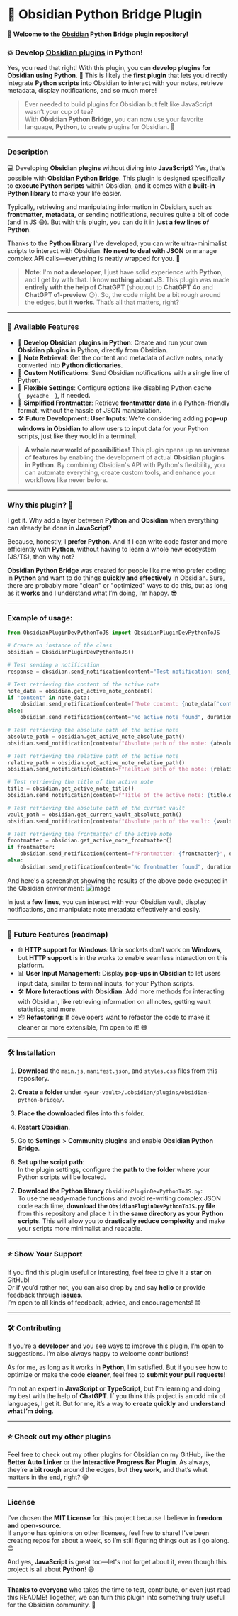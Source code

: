# 🐍 Obsidian Python Bridge Plugin

👋 **Welcome to the [Obsidian](https://obsidian.md/) Python Bridge plugin repository!**

### **💥 Develop [Obsidian plugins](https://obsidian.md/plugins) in Python!**

Yes, you read that right! With this plugin, you can **develop plugins for Obsidian using Python**. 🎉 This is likely the **first plugin** that lets you directly integrate **Python scripts** into Obsidian to interact with your notes, retrieve metadata, display notifications, and so much more!

> Ever needed to build plugins for Obsidian but felt like JavaScript wasn’t your cup of tea?  
> With **Obsidian Python Bridge**, you can now use your favorite language, **Python**, to create plugins for Obsidian. 🙌

---

### Description

💻 Developing **Obsidian plugins** without diving into **JavaScript**? Yes, that’s possible with **Obsidian Python Bridge**. This plugin is designed specifically to **execute Python scripts** within Obsidian, and it comes with a **built-in Python library** to make your life easier.

Typically, retrieving and manipulating information in Obsidian, such as **frontmatter**, **metadata**, or sending notifications, requires quite a bit of code (and in JS 😅). But with this plugin, you can do it in **just a few lines of Python**.

Thanks to the **Python library** I've developed, you can write ultra-minimalist scripts to interact with Obsidian. **No need to deal with JSON** or manage complex API calls—everything is neatly wrapped for you. 🤖

> **Note**: I'm **not a developer**, I just have solid experience with **Python**, and I get by with that. I know **nothing about JS**. This plugin was made **entirely with the help of ChatGPT** (shoutout to **ChatGPT 4o** and **ChatGPT o1-preview** 😉). So, the code might be a bit rough around the edges, but it **works**. That’s all that matters, right?

---

### 🚀 Available Features

- 🐍 **Develop Obsidian plugins in Python**: Create and run your own **Obsidian plugins** in Python, directly from Obsidian.
- 🔄 **Note Retrieval**: Get the content and metadata of active notes, neatly converted into **Python dictionaries**.
- 🔔 **Custom Notifications**: Send Obsidian notifications with a single line of Python.
- 🔧 **Flexible Settings**: Configure options like disabling Python cache (`__pycache__`), if needed.
- 📝 **Simplified Frontmatter**: Retrieve **frontmatter data** in a Python-friendly format, without the hassle of JSON manipulation.
- 🛠️ **Future Development: User Inputs**: We’re considering adding **pop-up windows in Obsidian** to allow users to input data for your Python scripts, just like they would in a terminal.

> **A whole new world of possibilities!** This plugin opens up an **universe of features** by enabling the development of actual **Obsidian plugins in Python**. By combining Obsidian's API with Python's flexibility, you can automate everything, create custom tools, and enhance your workflows like never before.

---

### Why this plugin? 🤔

I get it. Why add a layer between **Python** and **Obsidian** when everything can already be done in **JavaScript**?

Because, honestly, I **prefer Python**. And if I can write code faster and more efficiently with **Python**, without having to learn a whole new ecosystem (JS/TS), then why not?

**Obsidian Python Bridge** was created for people like me who prefer coding in **Python** and want to do things **quickly and effectively** in Obsidian. Sure, there are probably more "clean" or "optimized" ways to do this, but as long as it **works** and I understand what I’m doing, I’m happy. 😎

---

### Example of usage:

```python
from ObsidianPluginDevPythonToJS import ObsidianPluginDevPythonToJS

# Create an instance of the class
obsidian = ObsidianPluginDevPythonToJS()

# Test sending a notification
response = obsidian.send_notification(content="Test notification: send_notification function", duration=5000)

# Test retrieving the content of the active note
note_data = obsidian.get_active_note_content()
if "content" in note_data:
    obsidian.send_notification(content=f"Note content: {note_data['content'][:50]}...", duration=5000)  # Show the first 50 characters of the content
else:
    obsidian.send_notification(content="No active note found", duration=5000)

# Test retrieving the absolute path of the active note
absolute_path = obsidian.get_active_note_absolute_path()
obsidian.send_notification(content=f"Absolute path of the note: {absolute_path.get('absolutePath', 'Error retrieving')}", duration=5000)

# Test retrieving the relative path of the active note
relative_path = obsidian.get_active_note_relative_path()
obsidian.send_notification(content=f"Relative path of the note: {relative_path.get('relativePath', 'Error retrieving')}", duration=5000)

# Test retrieving the title of the active note
title = obsidian.get_active_note_title()
obsidian.send_notification(content=f"Title of the active note: {title.get('title', 'Error retrieving')}", duration=5000)

# Test retrieving the absolute path of the current vault
vault_path = obsidian.get_current_vault_absolute_path()
obsidian.send_notification(content=f"Absolute path of the vault: {vault_path.get('vaultPath', 'Error retrieving')}", duration=5000)

# Test retrieving the frontmatter of the active note
frontmatter = obsidian.get_active_note_frontmatter()
if frontmatter:
    obsidian.send_notification(content=f"Frontmatter: {frontmatter}", duration=5000)
else:
    obsidian.send_notification(content="No frontmatter found", duration=5000)
```

And here's a screenshot showing the results of the above code executed in the Obsidian environment:
![image](https://github.com/user-attachments/assets/49324d1d-02d3-414f-971d-820f05cbe23f)


In just a **few lines**, you can interact with your Obsidian vault, display notifications, and manipulate note metadata effectively and easily.

---

### 🚀 Future Features (roadmap)

- 🌐 **HTTP support for Windows**: Unix sockets don’t work on **Windows**, but **HTTP support** is in the works to enable seamless interaction on this platform.
- 📊 **User Input Management**: Display **pop-ups in Obsidian** to let users input data, similar to terminal inputs, for your Python scripts.
- 🛠️ **More Interactions with Obsidian**: Add more methods for interacting with Obsidian, like retrieving information on all notes, getting vault statistics, and more.
- 📦 **Refactoring**: If developers want to refactor the code to make it cleaner or more extensible, I’m open to it! 😅

---

### 🛠️ Installation

1. **Download** the `main.js`, `manifest.json`, and `styles.css` files from this repository.
2. **Create a folder** under `<your-vault>/.obsidian/plugins/obsidian-python-bridge/`.
3. **Place the downloaded files** into this folder.
4. **Restart Obsidian**.
5. Go to **Settings** > **Community plugins** and enable **Obsidian Python Bridge**.

6. **Set up the script path**:  
   In the plugin settings, configure the **path to the folder** where your Python scripts will be located.

7. **Download the Python library** `ObsidianPluginDevPythonToJS.py`:  
   To use the ready-made functions and avoid re-writing complex JSON code each time, **download the `ObsidianPluginDevPythonToJS.py` file** from this repository and place it in **the same directory as your Python scripts**. This will allow you to **drastically reduce complexity** and make your scripts more minimalist and readable.

---

### ⭐ Show Your Support

If you find this plugin useful or interesting, feel free to give it a **star** on GitHub!  
Or if you’d rather not, you can also drop by and say **hello** or provide feedback through **issues**.  
I’m open to all kinds of feedback, advice, and encouragements! 😊

---

### 🛠️ Contributing

If you’re a **developer** and you see ways to improve this plugin, I’m open to suggestions. I’m also always happy to welcome contributions!

As for me, as long as it works in **Python**, I’m satisfied. But if you see how to optimize or make the code **cleaner**, feel free to **submit your pull requests**!

I’m not an expert in **JavaScript** or **TypeScript**, but I’m learning and doing my best with the help of **ChatGPT**. If you think this project is an odd mix of languages, I get it. But for me, it’s a way to **create quickly** and **understand what I’m doing**.

---

### ⭐ Check out my other plugins

Feel free to check out my other plugins for Obsidian on my GitHub, like the **Better Auto Linker** or the **Interactive Progress Bar Plugin**. As always, they’re **a bit rough** around the edges, but **they work**, and that’s what matters in the end, right? 😅

---

### License

I've chosen the **MIT License** for this project because I believe in **freedom and open-source**.  
If anyone has opinions on other licenses, feel free to share! I've been creating repos for about a week, so I’m still figuring things out as I go along. 😊

And yes, **JavaScript** is great too—let's not forget about it, even though this project is all about **Python**! 😄

---

**Thanks to everyone** who takes the time to test, contribute, or even just read this README! Together, we can turn this plugin into something truly useful for the Obsidian community. 💪
